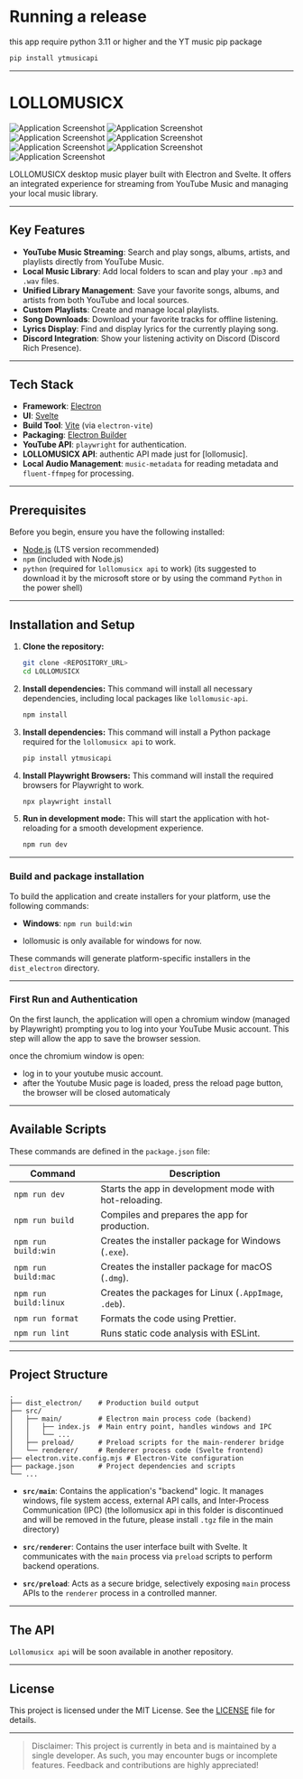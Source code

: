 # Running a release

this app require python 3.11 or higher and the YT music pip package

```bash
pip install ytmusicapi
```

---

# LOLLOMUSICX

![Application Screenshot](assets/screenshot1.png)
![Application Screenshot](assets/screenshot2.png)
![Application Screenshot](assets/screenshot3.png)
![Application Screenshot](assets/screenshot4.png)
![Application Screenshot](assets/screenshot5.png)
![Application Screenshot](assets/screenshot6.png)
![Application Screenshot](assets/screenshot7.png)

LOLLOMUSICX desktop music player built with Electron and Svelte. It offers an integrated experience for streaming from YouTube Music and managing your local music library.

---

## Key Features

- **YouTube Music Streaming**: Search and play songs, albums, artists, and playlists directly from YouTube Music.
- **Local Music Library**: Add local folders to scan and play your `.mp3` and `.wav` files.
- **Unified Library Management**: Save your favorite songs, albums, and artists from both YouTube and local sources.
- **Custom Playlists**: Create and manage local playlists.
- **Song Downloads**: Download your favorite tracks for offline listening.
- **Lyrics Display**: Find and display lyrics for the currently playing song.
- **Discord Integration**: Show your listening activity on Discord (Discord Rich Presence).

---

## Tech Stack

- **Framework**: [Electron](https://www.electronjs.org/)
- **UI**: [Svelte](https://svelte.dev/)
- **Build Tool**: [Vite](https://vitejs.dev/) (via `electron-vite`)
- **Packaging**: [Electron Builder](https://www.electron.build/)
- **YouTube API**: `playwright` for authentication.
- **LOLLOMUSICX API**: authentic API made just for [lollomusic].
- **Local Audio Management**: `music-metadata` for reading metadata and `fluent-ffmpeg` for processing.

---

## Prerequisites

Before you begin, ensure you have the following installed:

- [Node.js](https://nodejs.org/) (LTS version recommended)
- `npm` (included with Node.js)
- `python` (required for `lollomusicx api` to work) (its suggested to download it by the microsoft store or by using the command `Python` in the power shell)

---

## Installation and Setup

1.  **Clone the repository:**
    ```bash
    git clone <REPOSITORY_URL>
    cd LOLLOMUSICX
    ```

2.  **Install dependencies:**
    This command will install all necessary dependencies, including local packages like `lollomusic-api`.
    ```bash
    npm install
    ```

3.  **Install dependencies:**
    This command will install a Python package required for the `lollomusicx api` to work.
    ```bash
    pip install ytmusicapi
    ```

4.  **Install Playwright Browsers:**
    This command will install the required browsers for Playwright to work.
    ```bash
    npx playwright install
    ```

5.  **Run in development mode:**
    This will start the application with hot-reloading for a smooth development experience.
    ```bash
    npm run dev
    ```

---

### Build and package installation 

To build the application and create installers for your platform, use the following commands:

- **Windows**: `npm run build:win`

- lollomusic is only available for windows for now.

These commands will generate platform-specific installers in the `dist_electron` directory.

---

### First Run and Authentication

On the first launch, the application will open a chromium window (managed by Playwright) prompting you to log into your YouTube Music account. 
This step will allow the app to save the browser session.

once the chromium window is open:

- log in to your youtube music account.
- after the Youtube Music page is loaded, press the reload page button, the browser will be closed automaticaly

---

## Available Scripts

These commands are defined in the `package.json` file:

| Command              | Description                                               |
| -------------------- | --------------------------------------------------------- |
| `npm run dev`        | Starts the app in development mode with hot-reloading.    |
| `npm run build`      | Compiles and prepares the app for production.             |
| `npm run build:win`  | Creates the installer package for Windows (`.exe`).       |
| `npm run build:mac`  | Creates the installer package for macOS (`.dmg`).         |
| `npm run build:linux`| Creates the packages for Linux (`.AppImage`, `.deb`).     |
| `npm run format`     | Formats the code using Prettier.                          |
| `npm run lint`       | Runs static code analysis with ESLint.                    |

---

## Project Structure

```
.
├── dist_electron/    # Production build output
├── src/
│   ├── main/         # Electron main process code (backend)
│   │   ├── index.js  # Main entry point, handles windows and IPC
│   │   └── ...
│   ├── preload/      # Preload scripts for the main-renderer bridge
│   └── renderer/     # Renderer process code (Svelte frontend)
├── electron.vite.config.mjs # Electron-Vite configuration
├── package.json      # Project dependencies and scripts
└── ...
```

-   **`src/main`**: Contains the application's "backend" logic. It manages windows, file system access, external API calls, and Inter-Process Communication (IPC)
    (the lollomusicx api in this folder is discontinued and will be removed in the future, please install `.tgz` file in the main directory)

-   **`src/renderer`**: Contains the user interface built with Svelte. It communicates with the `main` process via `preload` scripts to perform backend operations.
-   **`src/preload`**: Acts as a secure bridge, selectively exposing `main` process APIs to the `renderer` process in a controlled manner.

---

## The API

`Lollomusicx api` will be soon available in another repository.

---

## License

This project is licensed under the MIT License. See the [LICENSE](LICENSE) file for details.




---




> Disclaimer: This project is currently in beta and is maintained by a single developer. As such, you may encounter bugs or incomplete features. 
  Feedback and contributions are highly appreciated!               
